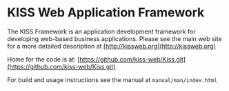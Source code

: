 # KISS Web Application Framework


The KISS Framework is an application development framework for
developing web-based business applications.  Please see the main web
site for a more detailed description at
[http://kissweb.org](http://kissweb.org)


Home for the code is at:  [https://github.com/kiss-web/Kiss.git](https://github.com/kiss-web/Kiss.git)

For build and usage instructions see the manual at `manual/man/index.html`

